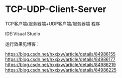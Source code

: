 # TCP-UDP-Client-Server

TCP客户端/服务器端+UDP客户端/服务器端 程序

IDE:Visual Studio



运行效果见博客：

https://blog.csdn.net/hxxjxw/article/details/84986155
https://blog.csdn.net/hxxjxw/article/details/84986177
https://blog.csdn.net/hxxjxw/article/details/84986219
https://blog.csdn.net/hxxjxw/article/details/84986225
